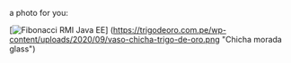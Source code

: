 a photo for you:

[![Fibonacci RMI Java EE](https://trigodeoro.com.pe/wp-content/uploads/2020/09/vaso-chicha-trigo-de-oro.png)]
(https://trigodeoro.com.pe/wp-content/uploads/2020/09/vaso-chicha-trigo-de-oro.png "Chicha morada glass")
